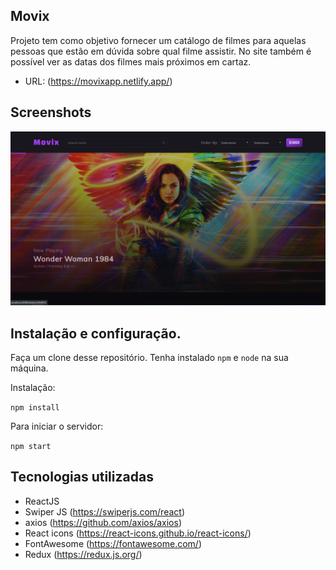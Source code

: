 ## Movix

Projeto tem como objetivo fornecer um catálogo de filmes para aquelas pessoas que estão em dúvida sobre qual filme assistir. No site também é possível ver as datas dos filmes mais próximos em cartaz.

* URL: (https://movixapp.netlify.app/)

## Screenshots

![](src/images/landingpage.png)


## Instalação e configuração.

Faça um clone desse repositório. Tenha instalado `npm` e `node` na sua máquina.

Instalação:

`npm install`  

Para iniciar o servidor:

`npm start`   

## Tecnologias utilizadas

* ReactJS
* Swiper JS (https://swiperjs.com/react)
* axios (https://github.com/axios/axios)
* React icons (https://react-icons.github.io/react-icons/)
* FontAwesome (https://fontawesome.com/)
* Redux (https://redux.js.org/)
